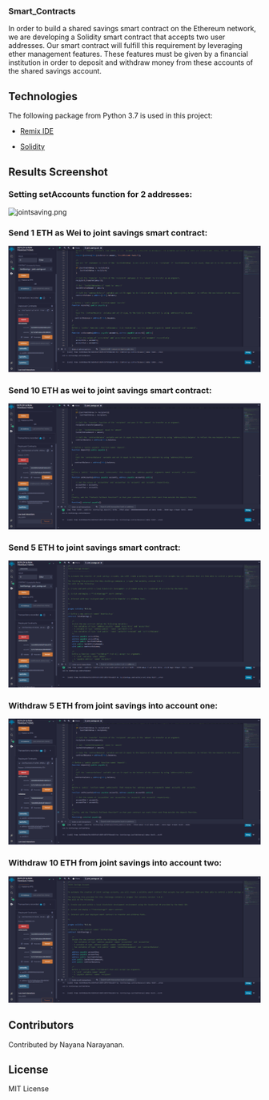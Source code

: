 ### Smart_Contracts

In order to build a shared savings smart contract on the Ethereum network, we are developing a Solidity smart contract that accepts two user addresses. Our smart contract will fulfill this requirement by leveraging ether management features. These features must be given by a financial institution in order to deposit and withdraw money from these accounts of the shared savings account.

## Technologies
The following package from Python 3.7 is used in this project:

* [Remix IDE](https://remix.ethereum.org)

* [Solidity](https://docs.soliditylang.org/en/v0.8.17/)

## Results Screenshot
### Setting setAccounts function for 2 addresses:
![jointsaving.png](Images/jointsaving.png)
### Send 1 ETH as Wei to joint savings smart contract:
![deposit1ether.png](Images/deposit1ether.png)
### Send 10 ETH as wei to joint savings smart contract:
![deposit10ether.png](Images/deposit10ether.png)
### Send 5 ETH to joint savings smart contract:
![deposit5ether.png](Images/deposit5ether.png)
### Withdraw 5 ETH from joint savings into account one:
![withdraw5ether.png](Images/withdraw5ether.png)
### Withdraw 10 ETH from joint savings into account two:
![withdraw10ether.png](Images/withdraw10ether.png)


## Contributors
Contributed by Nayana Narayanan.

## License
MIT License
